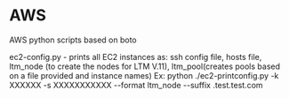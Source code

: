AWS
===

AWS python scripts based on boto

ec2-config.py - prints all EC2 instances as: ssh config file, hosts file, ltm_node (to create the nodes for LTM V.11), ltm_pool(creates pools based on a file provided and instance names)
Ex: python ./ec2-printconfig.py -k XXXXXX -s XXXXXXXXXXX --format ltm_node --suffix .test.test.com
